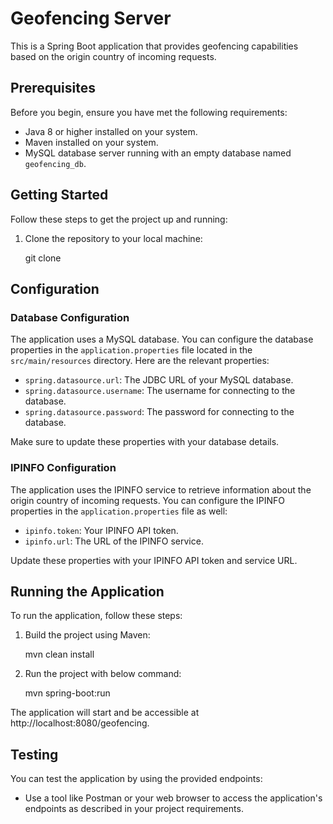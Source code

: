 # Geofencing Server

This is a Spring Boot application that provides geofencing capabilities based on the origin country of incoming requests.

## Prerequisites

Before you begin, ensure you have met the following requirements:

- Java 8 or higher installed on your system.
- Maven installed on your system.
- MySQL database server running with an empty database named `geofencing_db`.

## Getting Started

Follow these steps to get the project up and running:

1. Clone the repository to your local machine:

	git clone <repository-url>

## Configuration

### Database Configuration

The application uses a MySQL database. You can configure the database properties in the `application.properties` file located in the `src/main/resources` directory. Here are the relevant properties:

- `spring.datasource.url`: The JDBC URL of your MySQL database.
- `spring.datasource.username`: The username for connecting to the database.
- `spring.datasource.password`: The password for connecting to the database.

Make sure to update these properties with your database details.

### IPINFO Configuration

The application uses the IPINFO service to retrieve information about the origin country of incoming requests. You can configure the IPINFO properties in the `application.properties` file as well:

- `ipinfo.token`: Your IPINFO API token.
- `ipinfo.url`: The URL of the IPINFO service.

Update these properties with your IPINFO API token and service URL.

## Running the Application

To run the application, follow these steps:

1. Build the project using Maven:

   mvn clean install
   
2. Run the project with below command:

   mvn spring-boot:run
   
The application will start and be accessible at http://localhost:8080/geofencing.


## Testing

You can test the application by using the provided endpoints:

- Use a tool like Postman or your web browser to access the application's endpoints as described in your project requirements.
